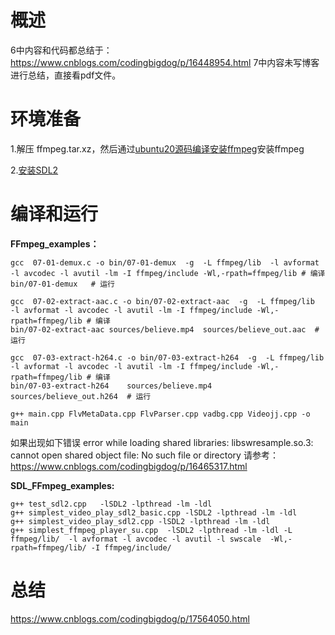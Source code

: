 
# 概述

6中内容和代码都总结于：https://www.cnblogs.com/codingbigdog/p/16448954.html
7中内容未写博客进行总结，直接看pdf文件。


# 环境准备

1.解压 ffmpeg.tar.xz，然后通过[ubuntu20源码编译安装ffmpeg](https://blog.csdn.net/H_Zhang/article/details/123684216)安装ffmpeg

2.[安装SDL2](https://www.cnblogs.com/codingbigdog/p/17558450.html)


# 编译和运行

**FFmpeg_examples：**
```
gcc  07-01-demux.c -o bin/07-01-demux  -g  -L ffmpeg/lib  -l avformat -l avcodec -l avutil -lm -I ffmpeg/include -Wl,-rpath=ffmpeg/lib # 编译
bin/07-01-demux   # 运行

gcc  07-02-extract-aac.c -o bin/07-02-extract-aac  -g  -L ffmpeg/lib  -l avformat -l avcodec -l avutil -lm -I ffmpeg/include -Wl,-rpath=ffmpeg/lib # 编译
bin/07-02-extract-aac sources/believe.mp4  sources/believe_out.aac  # 运行

gcc  07-03-extract-h264.c -o bin/07-03-extract-h264  -g  -L ffmpeg/lib  -l avformat -l avcodec -l avutil -lm -I ffmpeg/include -Wl,-rpath=ffmpeg/lib # 编译
bin/07-03-extract-h264    sources/believe.mp4  sources/believe_out.h264  # 运行

g++ main.cpp FlvMetaData.cpp FlvParser.cpp vadbg.cpp Videojj.cpp -o main
```
如果出现如下错误 error while loading shared libraries: libswresample.so.3: cannot open shared object file: No such file or directory
请参考：https://www.cnblogs.com/codingbigdog/p/16465317.html

**SDL_FFmpeg_examples:**
```
g++ test_sdl2.cpp   -lSDL2 -lpthread -lm -ldl 
g++ simplest_video_play_sdl2_basic.cpp -lSDL2 -lpthread -lm -ldl 
g++ simplest_video_play_sdl2.cpp -lSDL2 -lpthread -lm -ldl 
g++ simplest_ffmpeg_player_su.cpp  -lSDL2 -lpthread -lm -ldl -L  ffmpeg/lib/  -l avformat -l avcodec -l avutil -l swscale  -Wl,-rpath=ffmpeg/lib/ -I ffmpeg/include/
```





# 总结

https://www.cnblogs.com/codingbigdog/p/17564050.html





























